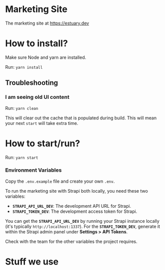 # Marketing Site

The marketing site at https://estuary.dev

# How to install?

Make sure Node and yarn are installed.

Run: `yarn install`

## Troubleshooting

### I am seeing old UI content

Run: `yarn clean`

This will clear out the cache that is populated during build. This will mean your next `start` will take extra time.

# How to start/run?

Run: `yarn start`

### Environment Variables

Copy the `.env.example` file and create your own `.env`.

To run the marketing site with Strapi both locally, you need these two variables:

-   **`STRAPI_API_URL_DEV`**: The development API URL for Strapi.
-   **`STRAPI_TOKEN_DEV`**: The development access token for Strapi.

You can get the **`STRAPI_API_URL_DEV`** by running your Strapi instance locally (it's typically `http://localhost:1337`). For the **`STRAPI_TOKEN_DEV`**, generate it within the Strapi admin panel under **Settings > API Tokens**.

Check with the team for the other variables the project requires.

# Stuff we use

